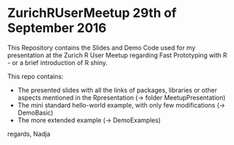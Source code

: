 # ZurichRUserMeetup 29th of September 2016
This Repository contains the Slides and Demo Code used for my presentation at the Zurich R User Meetup regarding Fast Prototyping with R - or a brief introduction of R shiny.

This repo contains:
* The presented slides with all the links of packages, libraries or other aspects mentioned in the Rpresentation (-> folder MeetupPresentation)
* The mini standard hello-world example, with only few modifications (-> DemoBasic)
* The more extended example (-> DemoExamples)


regards,
Nadja